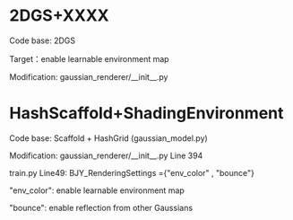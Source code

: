 # 2DGS+XXXX

Code base: 2DGS

Target：enable learnable environment map

Modification: gaussian_renderer/\_\_init\_\_.py


# HashScaffold+ShadingEnvironment

Code base: Scaffold + HashGrid (gaussian_model.py)

Modification: gaussian_renderer/\_\_init\_\_.py Line 394 

train.py Line49: BJY_RenderingSettings ={"env_color" , "bounce"} 

"env_color": enable learnable environment map

"bounce": enable reflection from other Gaussians
